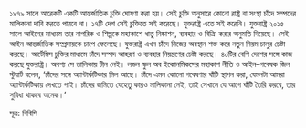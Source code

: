 ১৯৭৯ সালে আরেকটি একটি আন্তর্জাতিক চুক্তি ঘোষণা করা হয়। সেই চুক্তি অনুসারে কোনো রাষ্ট্র বা সংস্থা চাঁদে সম্পদের মালিকানা দাবি করতে পারবে না। ১৭টি দেশ সেই চুক্তিতে সই করেছে। যুক্তরাষ্ট্র এতে সই করেনি। যুক্তরাষ্ট্র ২০১৫ সালে আইনের মাধ্যমে তার নাগরিক ও শিল্পকে মহাকাশে ধাতু নিষ্কাশন, ব্যবহার ও বিক্রি করার অনুমতি দিয়েছে। সেই আইন আন্তর্জাতিক সম্প্রদায়কে চাপে ফেলেছে। যুক্তরাষ্ট্র এখন চাঁদে নিজের অবস্থান শক্ত করে নতুন নিয়ম চালুর চেষ্টা করছে। আর্টেমিস চুক্তির মাধ্যমে চাঁদে সম্পদ আহরণ ও ব্যবহার নিয়ন্ত্রণের চেষ্টা করছে। ৪০টির বেশি দেশের সঙ্গে কাজ করছে যুক্তরাষ্ট্র। অবশ্য সে তালিকায় চীন নেই। লন্ডন স্কুল অব ইকোনমিকসের মহাকাশ নীতি ও আইন–গবেষক জিল স্টুয়ার্ট বলেন, ‘চাঁদের সঙ্গে অ্যান্টার্কটিকার মিল আছে। চাঁদে এমন কোনো গবেষণার ঘাঁটি স্থাপন করা, যেমনটা আমরা অ্যান্টার্কটিকায় দেখতে পাই। চাঁদের জমিতে যেহেতু কারও মালিকানা নেই, তাই সেখানে যে আগে ঘাঁটি তৈরি করবে, তার সুবিধা থাকবে অনেক।’

সূত্র: বিবিসি
